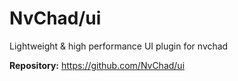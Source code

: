 # NvChad/ui

Lightweight & high performance UI plugin for nvchad

**Repository:** <https://github.com/NvChad/ui>

<!-- vim: set ft=markdown: -->